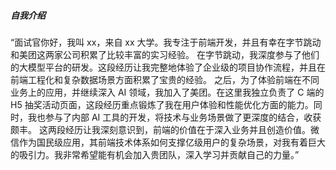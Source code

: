 
##### 自我介绍
“面试官你好，我叫 xx，来自 xx 大学。我专注于前端开发，并且有幸在字节跳动和美团这两家公司积累了比较丰富的实习经验。
在字节跳动，我深度参与了他们的大模型平台的研发。这段经历让我完整地体验了企业级的项目协作流程，并且在前端工程化和复杂数据场景方面积累了宝贵的经验。
之后，为了体验前端在不同业务上的应用，并继续深入 AI 领域，我加入了美团。在这里我独立负责了 C 端的 H5 抽奖活动页面，这段经历重点锻炼了我在用户体验和性能优化方面的能力。同时，我也参与了内部 AI 工具的开发，将技术与业务场景做了更深度的结合，收获颇丰。
这两段经历让我深刻意识到，前端的价值在于深入业务并且创造价值。微信作为国民级应用，其前端技术体系如何支撑亿级用户的复杂场景，对我有着巨大的吸引力。我非常希望能有机会加入贵团队，深入学习并贡献自己的力量。”